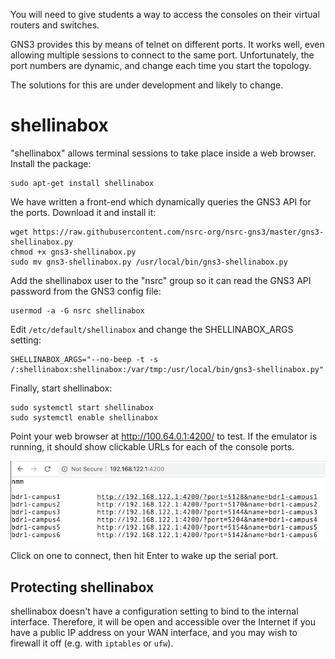You will need to give students a way to access the consoles on their virtual
routers and switches.

GNS3 provides this by means of telnet on different ports.  It works well,
even allowing multiple sessions to connect to the same port.  Unfortunately,
the port numbers are dynamic, and change each time you start the topology.

The solutions for this are under development and likely to change.

# shellinabox

"shellinabox" allows terminal sessions to take place inside a web browser. 
Install the package:

```
sudo apt-get install shellinabox
```

We have written a front-end which dynamically queries the GNS3 API for the
ports.  Download it and install it:

```
wget https://raw.githubusercontent.com/nsrc-org/nsrc-gns3/master/gns3-shellinabox.py
chmod +x gns3-shellinabox.py
sudo mv gns3-shellinabox.py /usr/local/bin/gns3-shellinabox.py
```

Add the shellinabox user to the "nsrc" group so it can read the GNS3 API
password from the GNS3 config file:

```
usermod -a -G nsrc shellinabox
```

Edit `/etc/default/shellinabox` and change the SHELLINABOX_ARGS setting:

```
SHELLINABOX_ARGS="--no-beep -t -s /:shellinabox:shellinabox:/var/tmp:/usr/local/bin/gns3-shellinabox.py"
```

<!-- (Seems to work acceptably well without this)
Next, create `/etc/systemd/system/shellinabox.service`:

```
[Unit]
Description=shellinabox
After=network-online.target
Wants=network-online.target
Conflicts=shutdown.target

[Service]
Environment=SHELLINABOX_DATADIR=/var/lib/shellinabox
Environment=SHELLINABOX_PORT=4200
Environment=SHELLINABOX_USER=shellinabox
Environment=SHELLINABOX_GROUP=shellinabox
EnvironmentFile=-/etc/default/shellinabox
ExecStart=/usr/bin/shellinaboxd \
    -c ${SHELLINABOX_DATADIR} -p ${SHELLINABOX_PORT} \
    -u ${SHELLINABOX_USER} -g ${SHELLINABOX_GROUP} \
    --user-css "Black on White:+/etc/shellinabox/options-enabled/00+Black on White.css,White On Black:-/etc/shellinabox/options-enabled/00_White On Black.css;Color Terminal:+/etc/shellinabox/options-enabled/01+Color Terminal.css,Monochrome:-/etc/shellinabox/options-enabled/01_Monochrome.css" \
    $SHELLINABOX_ARGS
Restart=on-failure
RestartSec=5

[Install]
WantedBy=multi-user.target
```

Be careful to get uppercase and lowercase exactly correct.

!!! Note
    Although shellinabox comes with an init script, we replace it
    with a systemd service which auto-restarts it on failure.
    This is because it does not always start properly on bootup.

Run `sudo systemctl daemon-reload` to load this file.
-->

Finally, start shellinabox:

```
sudo systemctl start shellinabox
sudo systemctl enable shellinabox
```

Point your web browser at <http://100.64.0.1:4200/> to test.  If the
emulator is running, it should show clickable URLs for each of the console
ports.

![shellinabox showing console URLs](gns3-shellinabox.png)

Click on one to connect, then hit Enter to wake up the serial port.

## Protecting shellinabox

shellinabox doesn't have a configuration setting to bind to the internal
interface.  Therefore, it will be open and accessible over the Internet if
you have a public IP address on your WAN interface, and you may wish to
firewall it off (e.g. with `iptables` or `ufw`).

<!--
It can be protected using iptables, and a simple way to configure this is
using [ufw](https://help.ubuntu.com/community/UFW):

```
sudo apt-get install ufw
sudo ufw app list
sudo ufw allow OpenSSH
sudo ufw allow from 100.64.0.0/10
sudo ufw allow from 2001:db8::/32
sudo ufw enable
sudo ufw reload
sudo ufw status
```

This leaves SSH (port 22) open to the whole Internet, blocking everything
else except from the local network.

Additional ports can be opened if required, e.g. to allow Netdata to be
visible over the Internet:

```
ufw allow 19999/tcp
```
-->
